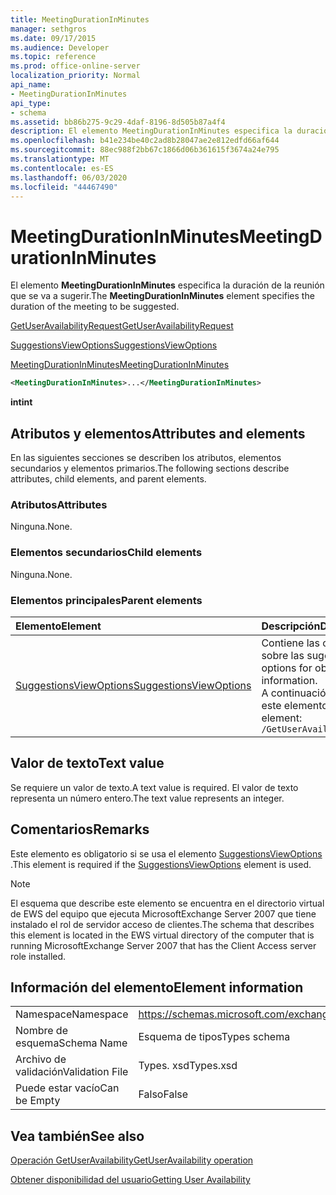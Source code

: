 ```yaml
---
title: MeetingDurationInMinutes
manager: sethgros
ms.date: 09/17/2015
ms.audience: Developer
ms.topic: reference
ms.prod: office-online-server
localization_priority: Normal
api_name:
- MeetingDurationInMinutes
api_type:
- schema
ms.assetid: bb86b275-9c29-4daf-8196-8d505b87a4f4
description: El elemento MeetingDurationInMinutes especifica la duración de la reunión que se va a sugerir.
ms.openlocfilehash: b41e234be40c2ad8b28047ae2e812edfd66af644
ms.sourcegitcommit: 88ec988f2bb67c1866d06b361615f3674a24e795
ms.translationtype: MT
ms.contentlocale: es-ES
ms.lasthandoff: 06/03/2020
ms.locfileid: "44467490"
---
```

# <a name="meetingdurationinminutes"></a><span data-ttu-id="9fb70-103">MeetingDurationInMinutes</span><span class="sxs-lookup"><span data-stu-id="9fb70-103">MeetingDurationInMinutes</span></span>

<span data-ttu-id="9fb70-104">El elemento **MeetingDurationInMinutes** especifica la duración de la reunión que se va a sugerir.</span><span class="sxs-lookup"><span data-stu-id="9fb70-104">The **MeetingDurationInMinutes** element specifies the duration of the meeting to be suggested.</span></span> 
  
[<span data-ttu-id="9fb70-105">GetUserAvailabilityRequest</span><span class="sxs-lookup"><span data-stu-id="9fb70-105">GetUserAvailabilityRequest</span></span>](getuseravailabilityrequest.md)
  
[<span data-ttu-id="9fb70-106">SuggestionsViewOptions</span><span class="sxs-lookup"><span data-stu-id="9fb70-106">SuggestionsViewOptions</span></span>](suggestionsviewoptions.md)
  
[<span data-ttu-id="9fb70-107">MeetingDurationInMinutes</span><span class="sxs-lookup"><span data-stu-id="9fb70-107">MeetingDurationInMinutes</span></span>](meetingdurationinminutes.md)
  
```xml
<MeetingDurationInMinutes>...</MeetingDurationInMinutes>
```

 <span data-ttu-id="9fb70-108">**int**</span><span class="sxs-lookup"><span data-stu-id="9fb70-108">**int**</span></span>
## <a name="attributes-and-elements"></a><span data-ttu-id="9fb70-109">Atributos y elementos</span><span class="sxs-lookup"><span data-stu-id="9fb70-109">Attributes and elements</span></span>

<span data-ttu-id="9fb70-110">En las siguientes secciones se describen los atributos, elementos secundarios y elementos primarios.</span><span class="sxs-lookup"><span data-stu-id="9fb70-110">The following sections describe attributes, child elements, and parent elements.</span></span>
  
### <a name="attributes"></a><span data-ttu-id="9fb70-111">Atributos</span><span class="sxs-lookup"><span data-stu-id="9fb70-111">Attributes</span></span>

<span data-ttu-id="9fb70-112">Ninguna.</span><span class="sxs-lookup"><span data-stu-id="9fb70-112">None.</span></span>
  
### <a name="child-elements"></a><span data-ttu-id="9fb70-113">Elementos secundarios</span><span class="sxs-lookup"><span data-stu-id="9fb70-113">Child elements</span></span>

<span data-ttu-id="9fb70-114">Ninguna.</span><span class="sxs-lookup"><span data-stu-id="9fb70-114">None.</span></span>
  
### <a name="parent-elements"></a><span data-ttu-id="9fb70-115">Elementos principales</span><span class="sxs-lookup"><span data-stu-id="9fb70-115">Parent elements</span></span>

|<span data-ttu-id="9fb70-116">**Elemento**</span><span class="sxs-lookup"><span data-stu-id="9fb70-116">**Element**</span></span>|<span data-ttu-id="9fb70-117">**Descripción**</span><span class="sxs-lookup"><span data-stu-id="9fb70-117">**Description**</span></span>|
|:-----|:-----|
|[<span data-ttu-id="9fb70-118">SuggestionsViewOptions</span><span class="sxs-lookup"><span data-stu-id="9fb70-118">SuggestionsViewOptions</span></span>](suggestionsviewoptions.md) <br/> |<span data-ttu-id="9fb70-119">Contiene las opciones para obtener información sobre las sugerencias de la reunión.</span><span class="sxs-lookup"><span data-stu-id="9fb70-119">Contains the options for obtaining meeting suggestion information.</span></span>  <br/> <span data-ttu-id="9fb70-120">A continuación se encuentra la expresión XPath de este elemento:</span><span class="sxs-lookup"><span data-stu-id="9fb70-120">The following is the XPath to this element:</span></span>  <br/>  `/GetUserAvailabilityRequest/SuggestionViewOptions` <br/> |
   
## <a name="text-value"></a><span data-ttu-id="9fb70-121">Valor de texto</span><span class="sxs-lookup"><span data-stu-id="9fb70-121">Text value</span></span>

<span data-ttu-id="9fb70-122">Se requiere un valor de texto.</span><span class="sxs-lookup"><span data-stu-id="9fb70-122">A text value is required.</span></span> <span data-ttu-id="9fb70-123">El valor de texto representa un número entero.</span><span class="sxs-lookup"><span data-stu-id="9fb70-123">The text value represents an integer.</span></span>
  
## <a name="remarks"></a><span data-ttu-id="9fb70-124">Comentarios</span><span class="sxs-lookup"><span data-stu-id="9fb70-124">Remarks</span></span>

<span data-ttu-id="9fb70-125">Este elemento es obligatorio si se usa el elemento [SuggestionsViewOptions](suggestionsviewoptions.md) .</span><span class="sxs-lookup"><span data-stu-id="9fb70-125">This element is required if the [SuggestionsViewOptions](suggestionsviewoptions.md) element is used.</span></span> 
  
> [!NOTE]
> <span data-ttu-id="9fb70-126">El esquema que describe este elemento se encuentra en el directorio virtual de EWS del equipo que ejecuta MicrosoftExchange Server 2007 que tiene instalado el rol de servidor acceso de clientes.</span><span class="sxs-lookup"><span data-stu-id="9fb70-126">The schema that describes this element is located in the EWS virtual directory of the computer that is running MicrosoftExchange Server 2007 that has the Client Access server role installed.</span></span> 
  
## <a name="element-information"></a><span data-ttu-id="9fb70-127">Información del elemento</span><span class="sxs-lookup"><span data-stu-id="9fb70-127">Element information</span></span>

|||
|:-----|:-----|
|<span data-ttu-id="9fb70-128">Namespace</span><span class="sxs-lookup"><span data-stu-id="9fb70-128">Namespace</span></span>  <br/> |https://schemas.microsoft.com/exchange/services/2006/types  <br/> |
|<span data-ttu-id="9fb70-129">Nombre de esquema</span><span class="sxs-lookup"><span data-stu-id="9fb70-129">Schema Name</span></span>  <br/> |<span data-ttu-id="9fb70-130">Esquema de tipos</span><span class="sxs-lookup"><span data-stu-id="9fb70-130">Types schema</span></span>  <br/> |
|<span data-ttu-id="9fb70-131">Archivo de validación</span><span class="sxs-lookup"><span data-stu-id="9fb70-131">Validation File</span></span>  <br/> |<span data-ttu-id="9fb70-132">Types. xsd</span><span class="sxs-lookup"><span data-stu-id="9fb70-132">Types.xsd</span></span>  <br/> |
|<span data-ttu-id="9fb70-133">Puede estar vacío</span><span class="sxs-lookup"><span data-stu-id="9fb70-133">Can be Empty</span></span>  <br/> |<span data-ttu-id="9fb70-134">Falso</span><span class="sxs-lookup"><span data-stu-id="9fb70-134">False</span></span>  <br/> |
   
## <a name="see-also"></a><span data-ttu-id="9fb70-135">Vea también</span><span class="sxs-lookup"><span data-stu-id="9fb70-135">See also</span></span>



[<span data-ttu-id="9fb70-136">Operación GetUserAvailability</span><span class="sxs-lookup"><span data-stu-id="9fb70-136">GetUserAvailability operation</span></span>](getuseravailability-operation.md)


[<span data-ttu-id="9fb70-137">Obtener disponibilidad del usuario</span><span class="sxs-lookup"><span data-stu-id="9fb70-137">Getting User Availability</span></span>](https://msdn.microsoft.com/library/d4133fcb-9b0f-4e6b-aadf-a389da83516a%28Office.15%29.aspx)

